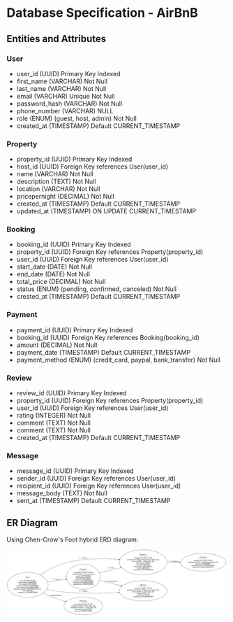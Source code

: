 # Database Specification - AirBnB

## Entities and Attributes

### User

- user_id (UUID) Primary Key Indexed
- first_name (VARCHAR) Not Null
- last_name (VARCHAR) Not Null
- email (VARCHAR) Unique Not Null
- password_hash (VARCHAR) Not Null
- phone_number (VARCHAR) NULL
- role (ENUM) (guest, host, admin) Not Null
- created_at (TIMESTAMP) Default CURRENT_TIMESTAMP

### Property

- property_id (UUID) Primary Key Indexed
- host_id (UUID) Foreign Key references User(user_id)
- name (VARCHAR) Not Null
- description (TEXT) Not Null
- location (VARCHAR) Not Null
- pricepernight (DECIMAL) Not Null
- created_at (TIMESTAMP) Default CURRENT_TIMESTAMP
- updated_at (TIMESTAMP) ON UPDATE CURRENT_TIMESTAMP

### Booking

- booking_id (UUID) Primary Key Indexed
- property_id (UUID) Foreign Key references Property(property_id)
- user_id (UUID) Foreign Key references User(user_id)
- start_date (DATE) Not Null
- end_date (DATE) Not Null
- total_price (DECIMAL) Not Null
- status (ENUM) (pending, confirmed, canceled) Not Null
- created_at (TIMESTAMP) Default CURRENT_TIMESTAMP

### Payment

- payment_id (UUID) Primary Key Indexed
- booking_id (UUID) Foreign Key references Booking(booking_id)
- amount (DECIMAL) Not Null
- payment_date (TIMESTAMP) Default CURRENT_TIMESTAMP
- payment_method (ENUM) (credit_card, paypal, bank_transfer) Not Null

### Review

- review_id (UUID) Primary Key Indexed
- property_id (UUID) Foreign Key references Property(property_id)
- user_id (UUID) Foreign Key references User(user_id)
- rating (INTEGER) Not Null
- comment (TEXT) Not Null
- comment (TEXT) Not Null
- created_at (TIMESTAMP) Default CURRENT_TIMESTAMP

### Message

- message_id (UUID) Primary Key Indexed
- sender_id (UUID) Foreign Key references User(user_id)
- recipient_id (UUID) Foreign Key references User(user_id)
- message_body (TEXT) Not Null
- sent_at (TIMESTAMP) Default CURRENT_TIMESTAMP

## ER Diagram

Using Chen-Crow's Foot hybrid ERD diagram:

![alt text](airbnb_schema.png)